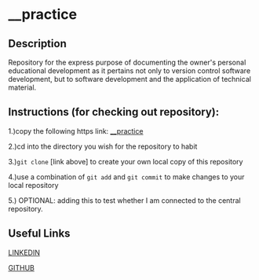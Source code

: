 # __practice

## **Description**

Repository for the express purpose of documenting the owner's personal educational development as it pertains not only to version control software development, but to software development and the application of technical material.


## **Instructions (for checking out repository):**

1.)copy the following https link: [__practice](https://github.com/Elouassi/__practice.git) 

2.)cd into the directory you wish for the repository to habit 

3.)`git clone` [link above] to create your own local copy of this repository 

4.)use a combination of `git add` and `git commit` to make changes to your local repository 

5.) OPTIONAL: adding this to test whether I am connected to the central repository.

## **Useful Links**

[LINKEDIN](https://www.linkedin.com/in/walidelouassi/) 

[GITHUB](https://github.com/Elouassi)
